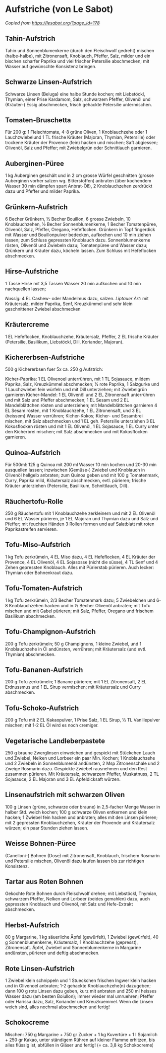 # Aufstriche (von Le Sabot)

*Copied from <https://lesabot.org/?page_id=178>*

## Tahin-Aufstrich

Tahin und Sonnenblumenkerne (durch den Fleischwolf gedreht) mischen (halbe-halbe), mit Zitronensaft, Knoblauch, Pfeffer, Salz, milder und ein bischen scharfer Paprika und viel frischer Petersilie abschmecken; mit Wasser auf gewünschte Konsistenz bringen.

## Schwarze Linsen-Aufstrich

Schwarze Linsen (Beluga) eine halbe Stunde kochen; mit Liebstöckl, Thymian, einer Prise Kardamom, Salz, schwarzem Pfeffer, Olivenöl und (Kräuter-) Essig abschmecken, frisch gehackte Petersilie untermischen.

## Tomaten-Bruschetta

Für 200 g: 1 Fleischtomate, 4-8 grüne Oliven, 1 Knoblauchzehe oder 1 Lauchzwiebelund 1 TL frische Kräuter (Majoran, Thymian, Petersilie) oder trockene Kräuter der Provence (fein) hacken und mischen; Saft abgiessen; Olivenöl, Salz und Pfeffer; mit Zwiebelgrün oder Schnittlauch garnieren.

## Auberginen-Püree

1 kg Auberginen geschält und in 2 cm grosse Würfel geschnitten (grosse Auberginen vorher salzen wg. Bitterstoffen) anbraten (über kochendem Wasser 30 min dämpfen spart Anbrat-Öl!), 2 Knoblauchzehen zerdrückt dazu und Pfeffer und milder Paprika.

## Grünkern-Aufstrich

6 Becher Grünkern, ½ Becher Bouillon, 6 grosse Zwiebeln, 10 Knoblauchzehen, ½ Becher Sonnenblumenkerne, 1 Becher Tomatenpüree, Olivenöl, Salz, Pfeffer, Oregano, Hefeflocken. Grünkern in Topf fingerdick mit Wasser und Bouillonpulver bedecken, aufkochen und 10 min ziehen lassen; zum Schluss gepressten Knoblauch dazu. Sonnenblumenkerne rösten, Olivenöl und Zwiebeln dazu; Tomatenpüree und Wasser dazu; Grünkern und Kräuter dazu, köcheln lassen. Zum Schluss mit Hefeflocken abschmecken.

## Hirse-Aufstriche

1 Tasse Hirse mit 3,5 Tassen Wasser 20 min aufkochen und 10 min nachquellen lassen;

*Nussig:* 4 EL Cashew- oder Mandelmus dazu, salzen.
*Liptauer Art:* mit Kräutersalz, milder Paprika, Senf, Kreuzkümmel und sehr klein geschnittener Zwiebel abschmecken

## Kräutercreme

1 EL Hefeflocken, Knoblauchzehe, Kräutersalz, Pfeffer, 2 EL frische Kräuter (Petersilie, Basilikum, Liebstöckl, Dill, Koriander, Majoran).

## Kichererbsen-Aufstriche

500 g Kichererbsen fuer 5x ca. 250 g Aufstrich:

Kicher-Paprika: 1 EL Olivenoel unterrühren, mit 1 TL Sojasauce, mildem Paprika, Salz, Kreuzkümmel abschmecken; ½ rote Paprika, 1 Salzgurke und 1 Lauchzwiebel fein würfeln und mit Dill unterziehen; mit Zwiebelgrün garnieren
Kicher-Mandel: 1 EL Olivenöl und 2 EL Zitronensaft unterrühren und mit Salz und Pfeffer abschmecken; 1 EL Sesam und 2 EL Mandelblättchen rösten und unterziehen; mit Mandelblättchen garnieren 4 EL Sesam rösten, mit 1 Knoblauchzehe, 1 EL Zitronensaft, und 3 EL (heissem) Wasser verrühren;
Kicher-Kokos; Kicher- und Sesambrei mischen, mit Salz abschmecken und 1 EL geh. Petersilie unterziehen 3 EL Kokosflocken rösten und mit 1 EL Olivenöl, 1 EL Sojasauce, 1 EL Curry unter den Kicherbrei mischen; mit Salz abschmecken und mit Kokosflocken garnieren.

## Quinoa-Aufstrich

Für 500ml: 125 g Quinoa mit 200 ml Wasser 10 min kochen und 20-30 min ausquellen lassen; inzwischen (Gemüse-) Zwiebel und Knoblauch in Olivenöl hellgelb anbraten; zum Quinoa geben und mit 100 g Tomatenmark, Curry, Paprika mild, Kräutersalz abschmecken, evtl. pürieren; frische Kräuter unterziehen (Petersilie, Basilikum, Schnittlauch, Dill).

## Räuchertofu-Rolle

250 g Räuchertofu mit 1 Knoblauchzehe zerkleinern und mit 2 EL Olivenöl und 6 EL Wasser pürieren, je 1 EL Majoran und Thymian dazu und Salz und Pfeffer; mit feuchten Händen 3 Rollen formen und auf Salatblatt mit roten Paprikastreifen servieren.

## Tofu-Miso-Aufstrich

1 kg Tofu zerkrümeln, 4 EL Miso dazu, 4 EL Hefeflocken, 4 EL Kräuter der Provence, 4 EL Olivenöl, 4 EL Sojasosse (nicht die süsse), 4 TL Senf und 4 Zehen gepressten Knoblauch. Alles mit Pürierstab pürieren. Auch lecker: Thymian oder Bohnenkraut dazu.

## Tofu-Tomaten-Aufstrich

1 kg Tofu zerkrümeln, 2/3 Becher Tomatenmark dazu; 5 Zwiebelchen und 6-8 Knoblauchzehen hacken und in ½ Becher Olivenöl anbraten; mit Tofu mischen und mit Gabel pürieren; mit Salz, Pfeffer, Oregano und frischem Basilikum abschmecken.

## Tofu-Champignon-Aufstrich

200 g Tofu zerkrümeln; 50 g Champignons, 1 kleine Zwiebel, und 1 Knoblauchzehe in Öl andünsten, verrühren; mit Kräutersalz (und evtl. Thymian) abschmecken.

## Tofu-Bananen-Aufstrich

200 g Tofu zerkrümeln; 1 Banane pürieren; mit 1 EL Zitronensaft, 2 EL Erdnussmus und 1 EL Sirup vermischen; mit Kräutersalz und Curry abschmecken.

## Tofu-Schoko-Aufstrich

200 g Tofu mit 2 EL Kakaopulver, 1 Prise Salz, 1 EL Sirup, ½ TL Vanillepulver mischen; mit 1-2 EL Öl wird es noch cremiger.

## Vegetarische Landleberpastete

250 g braune Zwerglinsen einweichen und gespickt mit Stückchen Lauch und Zwiebel, Nelken und Lorbeer ein paar Min. Kochen; 1 Knoblauchzehe und 2 Zwiebeln in Sonnenblumenöl andünsten, 2 Msp Zitronenschale und 2 Zweige Rosmarin dazu. Gespickte Zwiebel rausnehmen und den Rest zusammen pürieren. Mit Kräutersalz, schwarzem Pfeffer, Muskatnuss, 2 TL Sojasauce, 2 EL Majoran und 3 EL Apfeldicksaft würzen.

## Linsenaufstrich mit schwarzen Oliven

100 g Linsen (grüne, schwarze oder braune) in 2,5-facher Menge Wasser in halber Std. weich kochen; 100 g schwarze Oliven entkernen und klein hacken; 1 Zwiebel fein hacken und anbraten; alles mit den Linsen pürieren; mit 2 gepressten Knoblauchzehen, Kräuter der Provende und Kräutersalz würzen; ein paar Stunden ziehen lassen.

## Weisse Bohnen-Püree

(Canelloni-) Bohnen (Dose) mit Zitronensaft, Knoblauch, frischem Rosmarin und Petersilie mischen, Olivenöl dazu laufen lassen bis zur richtigen Konsistenz.

## Tartar aus Roten Bohnen

Gekochte Rote Bohnen durch Fleischwolf drehen; mit Liebstöckl, Thymian, schwarzem Pfeffer, Nelken und Lorbeer (beides gemahlen) dazu, auch gepressten Knoblauch und Olivenöl, mit Salz und Hefe-Extrakt abschmecken.

## Herbst-Aufstrich

80 g Margarine, 1 kg säuerliche Äpfel (gewürfelt), 1 Zwiebel (gewürfelt), 40 g Sonnenblumenkerne, Kräutersalz, 1 Knoblauchzehe (gepresst), Zitronensaft. Äpfel, Zwiebel und Sonnenblumenkerne in Margarine andünsten, pürieren und deftig abschmecken.

## Rote Linsen-Aufstrich

1 Zwiebel klein schnippeln und 1 Stueckchen frischen Ingwer klein hacken und in Olivenoel anbraten; 1-2 gehackte Knoblauchzehe(n) dazugeben; dann 100 g rote Linsen dazu geben, kurz mit anbraten und 250 ml heisses Wasser dazu (am besten Boiullon); immer wieder mal umruehren; Pfeffer oder Harissa dazu, Salz, Koriander und Kreuzkuemmel. Wenn die Linsen weich sind, alles nochmal abschmecken und fertig!

## Schokocreme

Mischen: 750 g Margarine + 750 gr Zucker + 1 kg Kuvertüre + 1 l Sojamilch + 250 gr Kakao, unter ständigem Rühren auf kleiner Flamme erhitzen, bis alles flüssig ist, abfüllen in Gläser und fertig! (= ca. 3,8 kg Schokocreme)
